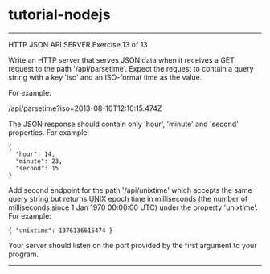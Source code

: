 # tutorial-nodejs

-------------------------------------------------------------------------------

 HTTP JSON API SERVER
 Exercise 13 of 13

Write an HTTP server that serves JSON data when it receives a GET request to the path '/api/parsetime'. Expect the request to contain a query string with a key 'iso' and an ISO-format time as the value.

For example:

  /api/parsetime?iso=2013-08-10T12:10:15.474Z

The JSON response should contain only 'hour', 'minute' and 'second' properties. For example:

    {
      "hour": 14,
      "minute": 23,
      "second": 15
    }

Add second endpoint for the path '/api/unixtime' which accepts the same query string but returns UNIX epoch time in milliseconds (the number of milliseconds since 1 Jan 1970 00:00:00 UTC) under the property 'unixtime'. For example:

    { "unixtime": 1376136615474 }

Your server should listen on the port provided by the first argument to your program.

-------------------------------------------------------------------------------
